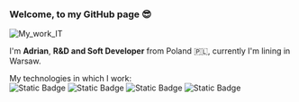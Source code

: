 ###  Welcome, to my GitHub page :sunglasses:
![My_work_IT](https://github.com/AdrianSzklarski/AdrianSzklarski/assets/87096333/a566caf1-d32b-4575-a14d-7458915b56db)

I'm **Adrian**, **R&D and Soft Developer** from Poland :poland:, currently I'm lining in Warsaw.

My technologies in which I work:
<br>
![Static Badge](https://img.shields.io/badge/Python3%20-%20Python3?color=blue) ![Static Badge](https://img.shields.io/badge/Java%20Script%20-%20JS?color=yellow) ![Static Badge](https://img.shields.io/badge/C/C++%20-%20c/c++?color=blue)     ![Static Badge](https://img.shields.io/badge/Matlab/Simulink%20-%20matlab/simulink?color=orange)
 




<!--
**AdrianSzklarski/AdrianSzklarski** is a ✨ _special_ ✨ repository because its `README.md` (this file) appears on your GitHub profile.

Here are some ideas to get you started:

- 🔭 I’m currently working on ...
- 🌱 I’m currently learning ...
- 👯 I’m looking to collaborate on ...
- 🤔 I’m looking for help with ...
- 💬 Ask me about ...
- 📫 How to reach me: ...
- 😄 Pronouns: ...
- ⚡ Fun fact: ...
-->
